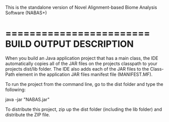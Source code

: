 This is the standalone version of Novel Alignment-based Biome Analysis Software (NABAS+)




========================
BUILD OUTPUT DESCRIPTION
========================

When you build an Java application project that has a main class, the IDE
automatically copies all of the JAR
files on the projects classpath to your projects dist/lib folder. The IDE
also adds each of the JAR files to the Class-Path element in the application
JAR files manifest file (MANIFEST.MF).

To run the project from the command line, go to the dist folder and
type the following:

java -jar "NABAS.jar" 

To distribute this project, zip up the dist folder (including the lib folder)
and distribute the ZIP file.
